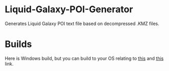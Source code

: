 # Liquid-Galaxy-POI-Generator
Generates Liquid Galaxy POI text file based on decompressed .KMZ files.

# Builds
Here is Windows build, but you can build to your OS relating to [this](https://stackoverflow.com/questions/44074121/build-net-core-console-application-to-output-an-exe) and [this](https://docs.microsoft.com/en-us/dotnet/core/rid-catalog) link.

